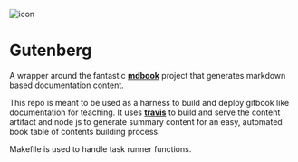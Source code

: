 <!---
{"next": "chapter_2.md","title": "Guten Tag!","first":true}
-->

![icon](https://github.com/mottaquikarim/gutenberg/blob/master/assets/gutenberg.png?raw=true)
# Gutenberg

A wrapper around the fantastic **[mdbook](https://github.com/rust-lang-nursery/mdBook)** project that generates markdown based documentation content.

This repo is meant to be used as a harness to build and deploy gitbook like documentation for teaching. It uses **[travis](https://travis-ci.org/)** to build and serve the content artifact and node js to generate summary content for an easy, automated book table of contents building process.

Makefile is used to handle task runner functions.
